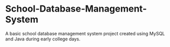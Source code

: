 # School-Database-Management-System
A basic school database management system project created using MySQL and Java during early college days.
